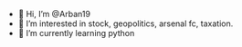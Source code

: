 - 👋 Hi, I’m @Arban19
- 👀 I’m interested in stock, geopolitics, arsenal fc, taxation.
- 🌱 I’m currently learning python 
